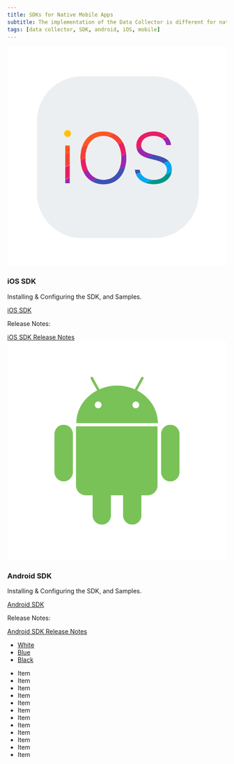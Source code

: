 ```yaml
---
title: SDKs for Native Mobile Apps
subtitle: The implementation of the Data Collector is different for native Mobile Apps. Kount has native Mobile SDKs for both iOS and Android. These SDKs can be used with all current Kount products. The native Mobile SDKs collect more data and increase the reliability of the Device ID across the life of a device. Choose the links below for more information.
tags: [data collector, SDK, android, iOS, mobile]
---
```


<div class="uk-child-width-1-2@m" uk-grid>
    <div>
        <div class="uk-card uk-card-default uk-card-small uk-card-hover">
            <div class="uk-card-media-top">
                <img src="/uploads/ioslogocard-01.svg" alt="">
            </div>
            <div class="uk-card-body uk-height-small">
                <h3 class="uk-card-title">iOS SDK</h3>
                <p>Installing & Configuring the SDK, and Samples.</p>
                <a class="uk-button uk-button-default uk-width-1-1" href="https://github.com/Kount/kount-ios-sdk">iOS SDK</a>
                <p>Release Notes:</p>
                    <a class="uk-button uk-badge uk-button-default uk-width-1-1" href="https://github.com/Kount/kount-ios-sdk/releases">iOS SDK Release Notes</a>
            </div>
        </div>
    </div>
    <div>
        <div class="uk-card uk-card-default uk-card-small uk-card-hover">
             <div class="uk-card-media-top">
                <img src="/uploads/androidlogocard-01.svg" alt="">
                </div>
                <div class="uk-card-body">
                <h3 class="uk-card-title">Android SDK</h3>
                 <p>Installing & Configuring the SDK, and Samples.</p>
                <a class="uk-button uk-button-default uk-width-1-1" href="https://github.com/Kount/kount-android-sdk">Android SDK</a>
                    <p>Release Notes:</p>
                    <a class="uk-button uk-button-default uk-width-1-1" href="https://github.com/Kount/kount-android-sdk/releases">Android SDK Release Notes</a>
            </div>
            </div>
        </div>
    </div>
    
<div uk-filter="target: .js-filter">
    <ul class="uk-subnav uk-subnav-pill">
        <li uk-filter-control=".tag-white"><a href="#">White</a></li>
        <li uk-filter-control=".tag-blue"><a href="#">Blue</a></li>
        <li uk-filter-control=".tag-black"><a href="#">Black</a></li>
    </ul>
    <ul class="js-filter uk-child-width-1-2 uk-child-width-1-3@m uk-text-center" uk-grid>
        <li class="tag-white">
            <div class="uk-card uk-card-default uk-card-body">Item</div>
        </li>
        <li class="tag-blue">
            <div class="uk-card uk-card-primary uk-card-body">Item</div>
        </li>
        <li class="tag-white">
            <div class="uk-card uk-card-default uk-card-body">Item</div>
        </li>
        <li class="tag-white">
            <div class="uk-card uk-card-default uk-card-body">Item</div>
        </li>
        <li class="tag-black">
            <div class="uk-card uk-card-secondary uk-card-body">Item</div>
        </li>
        <li class="tag-black">
            <div class="uk-card uk-card-secondary uk-card-body">Item</div>
        </li>
        <li class="tag-blue">
            <div class="uk-card uk-card-primary uk-card-body">Item</div>
        </li>
        <li class="tag-black">
            <div class="uk-card uk-card-secondary uk-card-body">Item</div>
        </li>
        <li class="tag-blue">
            <div class="uk-card uk-card-primary uk-card-body">Item</div>
        </li>
        <li class="tag-white">
            <div class="uk-card uk-card-default uk-card-body">Item</div>
        </li>
        <li class="tag-blue">
            <div class="uk-card uk-card-primary uk-card-body">Item</div>
        </li>
        <li class="tag-black">
            <div class="uk-card uk-card-secondary uk-card-body">Item</div>
        </li>
    </ul>

</div>
